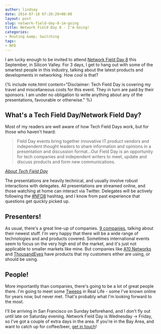 ```yaml
---
author: lindsay
date: 2014-07-18 07:20:29+00:00
layout: post
slug: network-field-day-8-im-going
title: Network Field Day 8 - I'm Going!
categories:
- Routing &amp; Switching
tags:
- NFD
---
```


I am lucky enough to be invited to attend [Network Field Day 8](http://techfieldday.com/event/nfd8/) this September, in Silicon Valley. For 3 days, I get to hang out with some of the smartest people in this industry, talking about the latest products and developments in networking. How cool is that?

{% include note.html content="Disclaimer: Tech Field Day is covering my travel and miscellaneous costs for this event. They in turn are paid by their sponsors. I am under no obligation to write anything about any of the presentations, favourable or otherwise." %}

## What's a Tech Field Day/Network Field Day?

Most of my readers are well aware of how Tech Field Days work, but for those who haven't heard:

> Field Day events bring together innovative IT product vendors and independent thought leaders to share information and opinions in a presentation and discussion format...Our Field Day is an opportunity for tech companies and independent writers to meet, update and discuss products and form new communications.

_[About Tech Field Day](http://techfieldday.com/about/)_

The presentations are heavily technical, and usually involve robust interactions with delegates. All presentations are streamed online, and those watching at home can interact via Twitter. Delegates will be actively following the [#NFD8](https://twitter.com/search?q=%23NFD8&src=typd) hashtag, and I know from past experience that questions get quickly picked up.

## Presenters!

As usual, there's a great line-up of companies. [9 companies](http://techfieldday.com/event/nfd8/#Sponsors), talking about their newest stuff. I'm very happy that there will be a wide range of technologies and and products covered. Sometimes international events seem to focus on the very high end of the market, and it's just not applicable to smaller markets like mine. But companies like [A10 Networks](http://www.a10networks.com) and [ThousandEyes](http://www.thousandeyes.com) have products that my customers either are using, or should be using.

## People!

More importantly than companies, there's going to be a lot of great people there. I'm going to meet some [Tweeps](http://www.urbandictionary.com/define.php?term=Tweeps) in Real Life - some I've known online for years now, but never met. That's probably what I'm looking forward to the most.

I'll be arriving in San Francisco on Sunday beforehand, and I don't fly out until late on Saturday evening. Network Field Day is Wednesday -> Friday, so I've got a couple of extra days in the area. If you're in the Bay Area, and want to catch up for coffee/beer, [get in touch](mailto:lindsay.k.hill@gmail.com)!
